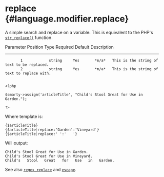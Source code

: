 replace {#language.modifier.replace}
=======

A simple search and replace on a variable. This is equivalent to the
PHP\'s [`str_replace()`](&url.php-manual;str_replace) function.

   Parameter Position    Type    Required   Default  Description
  -------------------- -------- ---------- --------- ---------------------------------------------
           1            string     Yes       *n/a*   This is the string of text to be replaced.
           2            string     Yes       *n/a*   This is the string of text to replace with.


    <?php

    $smarty->assign('articleTitle', "Child's Stool Great for Use in Garden.");

    ?>

       

Where template is:


    {$articleTitle}
    {$articleTitle|replace:'Garden':'Vineyard'}
    {$articleTitle|replace:' ':'   '}

       

Will output:


    Child's Stool Great for Use in Garden.
    Child's Stool Great for Use in Vineyard.
    Child's   Stool   Great   for   Use   in   Garden.

       

See also [`regex_replace`](#language.modifier.regex.replace) and
[`escape`](#language.modifier.escape).
